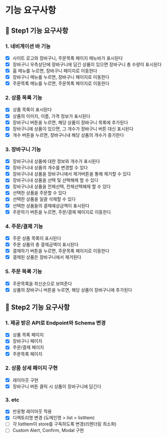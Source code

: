 # 기능 요구사항

## 🎯 Step1 기능 요구사항

### 1. 네비게이션 바 기능

- [x] 사이트 로고와 장바구니, 주문목록 페이지 메뉴바가 표시된다
- [x] 장바구니 우측상단에 장바구니에 담긴 상품이 있으면 장바구니 총 수량이 표시된다
- [x] 홈 메뉴를 누르면, 장바구니 페이지로 이동한다
- [x] 장바구니 메뉴를 누르면, 장바구니 페이지로 이동한다
- [x] 주문목록 메뉴를 누르면, 주문목록 페이지로 이동한다

### 2. 상품 목록 기능

- [x] 상품 목록이 표시된다
- [x] 상품의 이미지, 이름, 가격 정보가 표시된다
- [x] 장바구니 버튼을 누르면, 해당 상품이 장바구니 목록에 추가된다
- [x] 장바구니에 상품이 있으면, 그 개수가 장바구니 버튼 대신 표시된다
- [x] 개수 버튼을 누르면, 장바구니내 해당 상품의 개수가 증가한다

### 3. 장바구니 기능

- [x] 장바구니내 상품에 대한 정보와 개수가 표시된다
- [x] 장바구니내 상품의 개수를 변경할 수 있다
- [x] 장바구니내 상품을 장바구니에서 제거버튼을 통해 제거할 수 있다
- [x] 장바구니내 상품을 선택 및 선택해제 할 수 있다
- [x] 장바구니내 상품을 전체선택, 전체선택해제 할 수 있다
- [x] 선택한 상품을 주문할 수 있다
- [x] 선택한 상품을 일괄 삭제할 수 있다
- [x] 선택한 상품들의 결제예상금액이 표시된다
- [x] 주문하기 버튼을 누르면, 주문/결제 페이지로 이동한다

### 4. 주문/결제 기능

- [x] 주문 상품 목록이 표시된다
- [x] 주문 상품의 총 결제금액이 표시된다
- [x] 결제하기 버튼을 누르면, 주문목록 페이지로 이동한다
- [x] 결제된 상품은 장바구니에서 제거된다

### 5. 주문 목록 기능

- [x] 주문목록을 최신순으로 보여준다
- [x] 상품의 장바구니 버튼을 누르면, 해당 상품이 장바구니에 추가된다

## 🎯 Step2 기능 요구사항

### 1. 제공 받은 API로 Endpoint와 Schema 변경

- [x] 상품 목록 페이지
- [x] 장바구니 페이지
- [x] 주문/결제 페이지
- [x] 주문목록 페이지

### 2. 상품 상세 페이지 구현

- [x] 레이아웃 구현
- [x] 장바구니 버튼 클릭 시 상품이 장바구니에 담긴다

### 3. etc

- [x] 반응형 레이아웃 적용
- [x] 디렉토리명 변경 (도메인명 > list > listItem)
- [ ] 각 listItem이 store를 구독하도록 변경(리렌더링 최소화)
- [ ] Custom Alert, Confirm, Modal 구현
